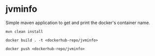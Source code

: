 # jvminfo

Simple maven application to get and print the docker's container name.

```shell
mvn clean install 

docker build . -t <dockerhub-repo/jvminfo>

docker push <dockerhub-repo/jvminfo>



```

